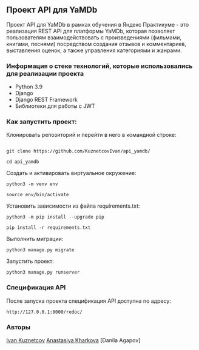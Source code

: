 ## Проект API для YaMDb

Проект API для YaMDb в рамках обучения в Яндекс Практикуме - это реализация REST API для платформы YaMDb, которая позволяет пользователям взаимодействовать с произведениями (фильмами, книгами, песнями) посредством создания отзывов и комментариев, выставления оценок, а также управления категориями и жанрами.

### Информация о стеке технологий, которые использовались для реализации проекта

- Python 3.9
- Django
- Django REST Framework
- Библиотеки для работы с JWT

### Как запустить проект:

Клонировать репозиторий и перейти в него в командной строке:

```

git clone https://github.com/KuznetcovIvan/api_yamdb/

```

```
cd api_yamdb
```

Cоздать и активировать виртуальное окружение:

```
python3 -m venv env
```

```
source env/bin/activate
```

Установить зависимости из файла requirements.txt:

```
python3 -m pip install --upgrade pip
```

```
pip install -r requirements.txt
```

Выполнить миграции:

```
python3 manage.py migrate
```

Запустить проект:

```
python3 manage.py runserver
```

### Спецификация API

После запуска проекта спецификация API доступна по адресу:
```
http://127.0.0.1:8000/redoc/
```

### Авторы
[Ivan Kuznetcov](https://github.com/KuznetcovIvan)
[Anastasiya Kharkova](https://github.com/AVKharkova)
[Danila Agapov]

